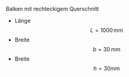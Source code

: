 Balken mit rechteckigem Querschnitt

- Länge $$L=1000\,\mathrm{mm}$$
- Breite $$b=30\,\mathrm{mm}$$
- Breite $$h=30\mathrm{mm}$$
